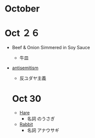 # October

# Oct ２６
- Beef & Onion Simmered in Soy Sauce
  - 牛皿
- [antisemitism](https://ejje.weblio.jp/content/antisemitism)
  - 反ユダヤ主義

  # Oct 30
  - [Hare](https://ejje.weblio.jp/content/hare)
    - 名詞 のうさぎ
  - [Rabbit](https://ejje.weblio.jp/content/rabbit)
    - 名詞 アナウサギ